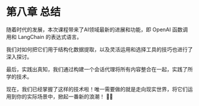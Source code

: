 # 第八章 总结 

随着时代的发展，本次课程带来了AI领域最新的进展和功能，即 OpenAI 函数调用和 LangChain 的表达式语言。

我们对如何把它们用于结构化数据提取，以及灵活运用和选择工具的技巧也进行了深入探讨。

最后，实践出真知，我们通过构建一个会话代理将所有内容整合在一起，实践了所学的技术。

现在，我们已经掌握了这样的技术啦！唯一需要做的就是走向现实世界，将它们运用到你的实际场景中，掀起一番新的浪潮！ 🌊✨

